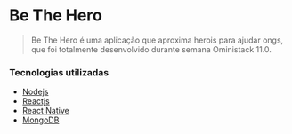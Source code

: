 # Be The Hero

> Be The Hero é uma aplicação que aproxima herois para ajudar ongs, que foi totalmente desenvolvido durante semana
Oministack 11.0.



### Tecnologias utilizadas

* [Nodejs](https://nodejs.org/)
* [Reactjs](https://reactjs.org/)
* [React Native](https://reactnative.dev/)
* [MongoDB](https://www.mongodb.com/)

